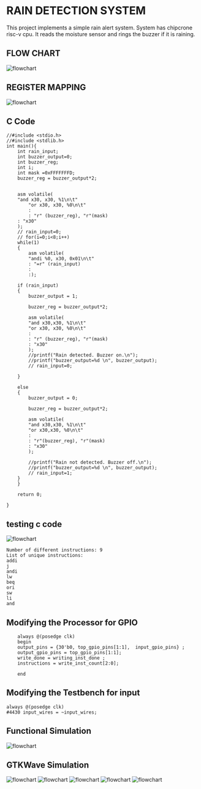 # RAIN DETECTION SYSTEM
This project implements a simple rain alert system. System has chipcrone risc-v cpu. It reads the moisture sensor and rings the buzzer if it is raining.
## FLOW CHART
 ![flowchart](flowchart.JPG)
 
 ## REGISTER MAPPING
 ![flowchart](register_map.JPG)

 ## C Code
```
//#include <stdio.h>
//#include <stdlib.h>
int main(){
	int rain_input;	
	int buzzer_output=0; 
	int buzzer_reg;
	int i;
	int mask =0xFFFFFFFD;
	buzzer_reg = buzzer_output*2;


	asm volatile(
	"and x30, x30, %1\n\t"
    	"or x30, x30, %0\n\t"  
    	:
    	: "r" (buzzer_reg), "r"(mask)
	: "x30" 
	);
	// rain_input=0;
	// for(i=0;i<8;i++)
	while(1)
	{	
		asm volatile(
		"andi %0, x30, 0x01\n\t"
		: "=r" (rain_input)
		:
		:);
       
	if (rain_input)
	{
		buzzer_output = 1; 
		
		buzzer_reg = buzzer_output*2;
		
		asm volatile(
		"and x30,x30, %1\n\t"  
		"or x30, x30, %0\n\t"   
		:
		: "r" (buzzer_reg), "r"(mask)
		: "x30" 
		);
 		//printf("Rain detected. Buzzer on.\n");
  		//printf("buzzer_output=%d \n", buzzer_output);
		// rain_input=0; 
		
	}	
	
	else
	{
		buzzer_output = 0;
		
		buzzer_reg = buzzer_output*2;

		asm volatile(
		"and x30,x30, %1\n\t"
		"or x30,x30, %0\n\t"
		:
		: "r"(buzzer_reg), "r"(mask)
		: "x30"
		);

		//printf("Rain not detected. Buzzer off.\n");
		//printf("buzzer_output=%d \n", buzzer_output);
		// rain_input=1; 
	}
	}

	return 0;

}
```

 ## testing c code
 ![flowchart](ctest.JPG)

```
Number of different instructions: 9
List of unique instructions:
addi
j
andi
lw
beq
ori
sw
li
and
```

## Modifying the Processor for GPIO 
```
    always @(posedge clk) 
    begin
    output_pins = {30'b0, top_gpio_pins[1:1],  input_gpio_pins} ; 
    output_gpio_pins = top_gpio_pins[1:1]; 
    write_done = writing_inst_done ; 
    instructions = write_inst_count[2:0]; 

    end 
```
## Modifying the Testbench for input 
```
always @(posedge clk)
#4430 input_wires = ~input_wires;
```
## Functional Simulation
 ![flowchart](compile.PNG)

## GTKWave Simulation
![flowchart](start.PNG)
![flowchart](trig1.PNG)
![flowchart](trig.PNG)
![flowchart](out_change.PNG)
![flowchart](out_change2.PNG)



 

